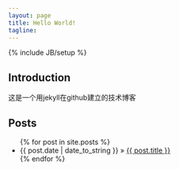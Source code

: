 ```yaml
---
layout: page
title: Hello World!
tagline: 
---
```

{% include JB/setup %}


## Introduction

这是一个用jekyll在github建立的技术博客

## Posts


<ul class="posts">
  {% for post in site.posts %}
    <li><span>{{ post.date | date_to_string }}</span> &raquo; <a href="{{ BASE_PATH }}{{ post.url }}">{{ post.title }}</a></li>
  {% endfor %}
</ul>



